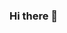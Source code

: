 ### Hi there 👋

<!--
**bestfegit/bestfegit** is a ✨ _special_ ✨ repository because its `README.md` (this file) appears on your GitHub profile.

Here are some ideas to get you started:

- 🔭 I’m currently working on ... learning
- 🌱 I’m currently learning ... java and english
- 👯 I’m looking to collaborate on ...good guys
- 🤔 I’m looking for help with ... java
- 💬 Ask me about ...everything 
- 📫 How to reach me: ...email and phone
- 😄 Pronouns: ...kor
- ⚡ Fun fact: ...im very bright skin
-->
